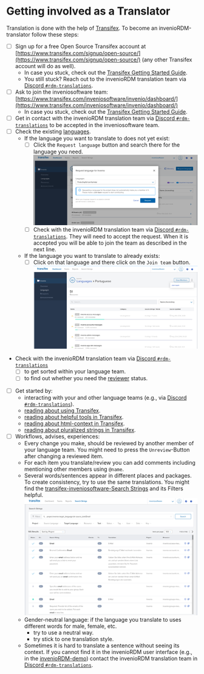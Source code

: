 # Getting involved as a Translator

Translation is done with the help of [Transifex](https://www.transifex.com/). To become an invenioRDM-translator follow these steps:

- [ ] Sign up for a free Open Source Transifex account at [https://www.transifex.com/signup/open-source/](https://www.transifex.com/signup/open-source/) (any other Transifex account will do as well).
    - In case you stuck, check out the [Transifex Getting Started Guide](https://docs.transifex.com/getting-started-1/translators).
    - You still stuck? Reach out to the invenioRDM translation team via [Discord `#rdm-translations`](https://discord.gg/Ya7qSG43Br).
- [ ] Ask to join the inveniosoftware team: [https://www.transifex.com/inveniosoftware/invenio/dashboard/](https://www.transifex.com/inveniosoftware/invenio/dashboard/)
    - In case you stuck, check out the [Transifex Getting Started Guide](https://docs.transifex.com/getting-started-1/translators#joining-a-translation-team).
- [ ] Get in contact with the invenioRDM translation team via [Discord `#rdm-translations`](https://discord.gg/Ya7qSG43Br) to be accepted in the inveniosoftware team.
- [ ] Check the existing [languages](https://www.transifex.com/inveniosoftware/invenio/languages/).
    - If the language you want to translate to does not yet exist:
        - [ ] Click the `Request language` button and search there for the language you need.
          ![](transifex-request-language.png)
        - [ ] Check with the invenioRDM translation team via [Discord `#rdm-translations`](https://discord.gg/Ya7qSG43Br). They will need to accept the request. When it is accepted you will be able to join the team as described in the next line.
    - If the language you want to translate to already exists:
        - [ ] Click on that language and there click on the `Join team` button.
          ![](transifex-join-team.png)
- Check with the invenioRDM translation team via [Discord `#rdm-translations`](https://discord.gg/Ya7qSG43Br)
    - [ ] to get sorted within your language team.
    - [ ] to find out whether you need the [reviewer](https://docs.transifex.com/teams/understanding-user-roles#reviewers) status.
- [ ] Get started by:
    - interacting with your and other language teams (e.g., via [Discord `#rdm-translations`](https://discord.gg/Ya7qSG43Br)).
    - [reading about using Transifex](https://docs.transifex.com/translation/translating-with-the-web-editor).
    - [reading about helpful tools in Transifex](https://docs.transifex.com/translation/tools-in-the-editor).
    - [reading about html-context in Transifex](https://docs.transifex.com/translation/html-files).
    - [reading about pluralized strings in Transifex](https://docs.transifex.com/localization-tips-workflows/plurals-and-genders#how-pluralized-strings-are-handled-by-transifex).
- [ ] Workflows, advises, experiences:
    - Every change you make, should be reviewed by another member of your language team. You might need to press the `Unreview`-Button after changing a reviewed item.
    - For each item you translate/review you can add comments including mentioning other members using `@name`.
    - Several words/sentences appear in different places and packages. To create consistency, try to use the same translations. You might find the [transifex-inveniosoftware-Search Strings](https://www.transifex.com/inveniosoftware/search/) and its Filters helpful.
    ![](transifex-search-strings.png)
    - Gender-neutral language: if the language you translate to uses different words for male, female, etc.
        - try to use a neutral way.
        - try stick to one translation style.
    - Sometimes it is hard to translate a sentence without seeing its context. If you cannot find it in the invenioRDM user interface (e.g., in the [invenioRDM-demo](https://inveniordm.web.cern.ch/)) contact the invenioRDM translation team in [Discord `#rdm-translations`](https://discord.gg/Ya7qSG43Br).
